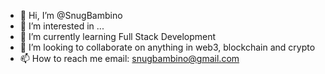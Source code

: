 - 👋 Hi, I’m @SnugBambino
- 👀 I’m interested in ...
- 🌱 I’m currently learning Full Stack Development
- 💞️ I’m looking to collaborate on anything in web3, blockchain and crypto 
- 📫 How to reach me email: snugbambino@gmail.com

<!---
SnugBambino/SnugBambino is a ✨ special ✨ repository because its `README.md` (this file) appears on your GitHub profile.
You can click the Preview link to take a look at your changes.
--->
